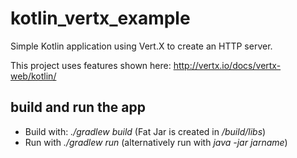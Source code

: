 # kotlin_vertx_example
Simple Kotlin application using Vert.X to create an HTTP server.

This project uses features shown here: http://vertx.io/docs/vertx-web/kotlin/

## build and run the app
* Build with: _./gradlew build_ (Fat Jar is created in _/build/libs_)
* Run with _./gradlew run_ (alternatively run with _java -jar jarname_)

